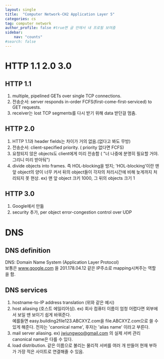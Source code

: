 ```yaml
---
layout: single
title:  "Computer Network-CH2 Application Layer 5"
categories: cs
tag: computer network
author_profile: false #true면 글 안에서 내 프로필 보여줌
sidebar:
    nav: "counts"
#search: false
---
```


# HTTP 1.1 2.0 3.0

## HTTP 1.1
1. multiple, pipelined GETs over single TCP connections.   
2. 전송순서: server responds in-order FCFS(first-come-first-serviced) to GET requests.   
3. receiver는 lost TCP segments를 다시 받기 위해 data 받던걸 멈춤.   

## HTTP 2.0
1. HTTP 1.1과 header fields는 차이가 거의 없음.(없다고 봐도 무방)   
2. 전송순서: client-specified priority. ( priority 없다면 FCFS)   
3. 요청되지 않은 objects도 client에게 미리 전송함 ( "너 나중에 분명히 필요할 거야. 그리니 미리 받아둬")   
4. divide objects into frames. 즉 HOL-blocking을 방지; 'HOL-blocking'이란 맨 앞 object의 양이 너무 커서 뒤의 object들이 각자의 처리시간에 비해 늦게까지 
처리되지 못 현상. ex) 맨 앞 object 크키 1000, 그 뒤의 objects 크기 1   

## HTTP 3.0
1. Google에서 만듦   
2. security 추가, per object error-congestion control over UDP   

# DNS

## DNS definition
DNS: Domain Name System (Application Layer Protocol)   
보통은 www.google.com 을 201.178.04.12 같은 IP주소로 mapping시켜주는 역할을 함.

## DNS services
1. hostname-to-IP address translation (위와 같은 예시)   
2. host aliasing (호스트 에일리어싱). ex) 회사 컴퓨터 이름이 엄청 어렵다면 외부에서 보일 땐 보이기 쉽게 바꿔준다.   
예를들면 easy.building2file123.ABCXYZ.com을 file.ABCXYZ.com으로 쓸 수 있게 해준다. 전자는 'canonical name', 후자는 'alias name' 이라고 부른다.   
3. mail server aliasing. ex) jwjungwoo@gmail.com 의 실제 서버 관리 canonical name은 다를 수 있다.   
4. load distribution. 같은 이름으로 불리는 물리적 서버를 여러 개 만들어 현재 부하가 가장 적은 사이트로 연결해줄 수 있음.   
